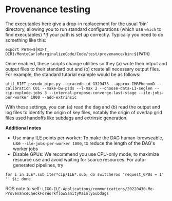 
# Provenance testing

The executables here give a drop-in replacement for the usual 'bin' directory, allowing you to run standard configurations (which use ``which`` to find executables) **if* your path is set up correctly.  Typically you need to do something like this:
```
export PATH=${RIFT_ DIR}/MonteCarloMarginalizeCode/Code/test/provenance/bin:${PATH}
```
Once enabled, these scripts change utilities so they (a) write their intput and output files to their standard out and (b) create all necessary output files.
For example, the standard tutorial example would be as follows:
```
util_RIFT_pseudo_pipe.py --gracedb-id G329473 --approx IMRPhenomD --calibration C01 --make-bw-psds --l-max 2 --choose-data-LI-seglen --cip-explode-jobs 3 --internal-propose-converge-last-stage --ile-jobs-per-worker 1000 --add-extrinsic
```
With these settings, you can (a) read the dag and (b) read the output and log files to identify the origin of key files, notably the origin of overlap grid files used handoffs like subdags and extrinsic generation.


**Additional notes**
* Use many ILE points per worker: To make the DAG human-browseable, use ``--ile-jobs-per-worker 1000``, to reduce the length of the DAG's worker jobs
* Disable GPUs: We recommend you use CPU-only mode, to maximize resource use and avoid waiting for scarce resources.  For auto-generated pipelines, try
```
for i in ILE*.sub iter*cip/ILE*.sub; do switcheroo 'request_GPUs = 1' '' $i; done
```


ROS note to self: ``LIGO-ILE-Applications/communications/20220430-Me-ProvenanceCheckForWorkflowSanityMainlySubdags``
